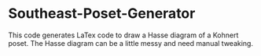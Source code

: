# Southeast-Poset-Generator

This code generates LaTex code to draw a Hasse diagram of a Kohnert poset. The Hasse diagram can be a little messy and need manual tweaking. 
